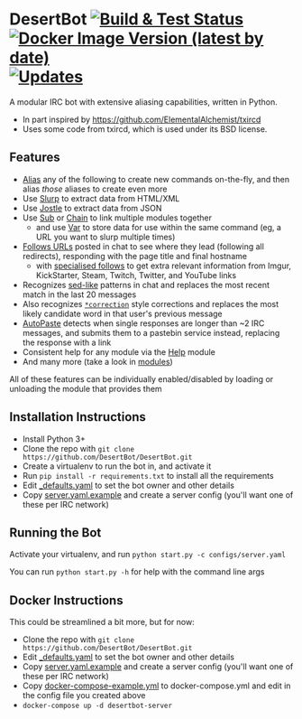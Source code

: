 DesertBot [![Build & Test Status](https://github.com/DesertBot/DesertBot/workflows/Build%20and%20test%20Docker%20image/badge.svg)](https://github.com/DesertBot/DesertBot/actions?query=workflow%3A%22Build+and+test+Docker+image%22+branch%3Amaster) [![Docker Image Version (latest by date)](https://img.shields.io/docker/v/starlitghost/desertbot?label=docker%20hub&logo=docker)](https://hub.docker.com/repository/docker/starlitghost/desertbot) [![Updates](https://pyup.io/repos/github/DesertBot/DesertBot/shield.svg)](https://pyup.io/repos/github/DesertBot/DesertBot/)
=========

A modular IRC bot with extensive aliasing capabilities, written in Python.
* In part inspired by https://github.com/ElementalAlchemist/txircd
* Uses some code from txircd, which is used under its BSD license.

Features
--------
* [Alias](desertbot/modules/utils/Alias.py) any of the following to create new commands on-the-fly, and then alias *those* aliases to create even more
* Use [Slurp](desertbot/modules/utils/Slurp.py) to extract data from HTML/XML
* Use [Jostle](desertbot/modules/utils/Jostle.py) to extract data from JSON
* Use [Sub](desertbot/modules/utils/Sub.py) or [Chain](desertbot/modules/utils/Chain.py) to link multiple modules together
  * and use [Var](desertbot/modules/utils/Var.py) to store data for use within the same command (eg, a URL you want to slurp multiple times)
* [Follows URLs](desertbot/modules/urlfollow/URLFollow.py) posted in chat to see where they lead (following all redirects), responding with the page title and final hostname
  * with [specialised follows](desertbot/modules/urlfollow) to get extra relevant information from Imgur, KickStarter, Steam, Twitch, Twitter, and YouTube links
* Recognizes [sed-like](desertbot/modules/commands/Sed.py) patterns in chat and replaces the most recent match in the last 20 messages
* Also recognizes [`*correction`](desertbot/modules/automatic/AsterFix.py) style corrections and replaces the most likely candidate word in that user's previous message
* [AutoPaste](desertbot/modules/postprocess/AutoPaste.py) detects when single responses are longer than ~2 IRC messages, and submits them to a pastebin service instead, replacing the response with a link
* Consistent help for any module via the [Help](desertbot/modules/commands/Help.py) module
* And many more (take a look in [modules](desertbot/modules))

All of these features can be individually enabled/disabled by loading or unloading the module that provides them

Installation Instructions
-------------------------
* Install Python 3+
* Clone the repo with `git clone https://github.com/DesertBot/DesertBot.git`
* Create a virtualenv to run the bot in, and activate it
* Run `pip install -r requirements.txt` to install all the requirements
* Edit [_defaults.yaml](configs/_defaults.yaml) to set the bot owner and other details
* Copy [server.yaml.example](configs/server.yaml.example) and create a server config (you'll want one of these per IRC network)

Running the Bot
---------------
Activate your virtualenv, and run `python start.py -c configs/server.yaml`

You can run `python start.py -h` for help with the command line args

Docker Instructions
-------------------
This could be streamlined a bit more, but for now:

* Clone the repo with `git clone https://github.com/DesertBot/DesertBot.git`
* Edit [_defaults.yaml](configs/_defaults.yaml) to set the bot owner and other details
* Copy [server.yaml.example](configs/server.yaml.example) and create a server config (you'll want one of these per IRC network)
* Copy [docker-compose-example.yml](docker-compose-example.yml) to docker-compose.yml and edit in the config file you created above
* `docker-compose up -d desertbot-server`
